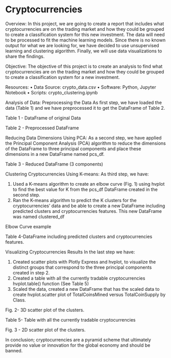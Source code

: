 # Cryptocurrencies

Overview:
In this project, we are going to create a report that includes what cryptocurrencies are on the trading market and how they could be grouped to create a classification system for this new investment. The data will need to be processed to fit the machine learning models. Since there is no known output for what we are looking for, we have decided to use unsupervised learning and clustering algorithm. Finally, we will use data visualizations to share the findings.

Objective:
The objective of this project is to create an analysis to find what cryptocurrencies are on the trading market and how they could be grouped to create a classification system for a new investment.

Resources:
•	Data Source: crypto_data.csv
•	Software: Python, Jupyter Notebook
•	Scripts: crypto_clustering.ipynb

Analysis of Data:
Preprocessing the Data
As first step, we have loaded the data (Table 1) and we have preprocessed it to get the DataFrame of Table 2.

Table 1 - DataFrame of original Data

 

Table 2 - Preprocessed DataFrame

 

Reducing Data Dimensions Using PCA:
As a second step, we have applied the Principal Component Analysis (PCA) algorithm to reduce the dimensions of the DataFrame to three principal components and place these dimensions in a new DataFrame named pcs_df.

Table 3 - Reduced DataFrame (3 components)

 

Clustering Cryptocurrencies Using K-means:
As third step, we have:

1.	Used a K-means algorithm to create an elbow curve (Fig. 1) using hvplot to find the best value for K from the pcs_df DataFrame created in the second step.
2.	Ran the K-means algorithm to predict the K clusters for the cryptocurrencies’ data and be able to create a new DataFrame including predicted clusters and cryptocurrencies features. This new DataFrame was named clustered_df 

Elbow Curve example

 

Table 4-DataFrame including predicted clusters and cryptocurrencies features.

 

Visualizing Cryptocurrencies Results
In the last step we have:

1.	Created scatter plots with Plotly Express and hvplot, to visualize the distinct groups that correspond to the three principal components created in step 2. 
2.	Created a table with all the currently tradable cryptocurrencies hvplot.table() function (See Table 5)
3.	Scaled the data, created a new DataFrame that has the scaled data to create hvplot.scatter plot of TotalCoinsMined versus TotalCoinSupply by Class. 

Fig. 2- 3D scatter plot of the clusters.

 

Table 5- Table with all the currently tradable cryptocurrencies

 

Fig. 3 - 2D scatter plot of the clusters.

 

In conclusion; cryptocurrencies are a pyramid scheme that ultimately provide no value or innovation for the global economy and should be banned. 
